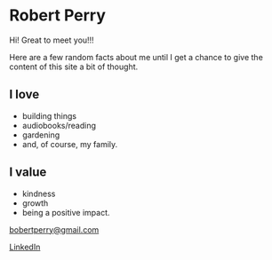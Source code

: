 # Robert Perry

Hi!  Great to meet you!!!

Here are a few random facts about me until I get a chance to give the content of this site a bit of thought.

## I love 
* building things
* audiobooks/reading
* gardening 
* and, of course, my family.  

## I value
* kindness
* growth
* being a positive impact.

[bobertperry@gmail.com](mailto:bobertperry@gmail.com)

[LinkedIn](www.linkedin.com/in/robert-perry-b7441a57)
